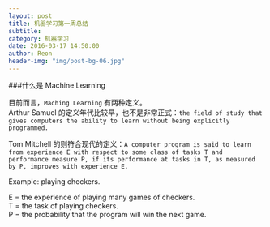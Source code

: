 ```yaml
---
layout: post  
title: 机器学习第一周总结  
subtitle:  
category: 机器学习 
date: 2016-03-17 14:50:00  
author: Reon  
header-img: "img/post-bg-06.jpg"
---
```

###什么是 Machine Learning

目前而言，`Maching Learning` 有两种定义。   
Arthur Samuel 的定义年代比较早，也不是非常正式：`the field of study that gives computers the ability to learn without being explicitly programmed.`    

Tom Mitchell 的则符合现代的定义：`A computer program is said to learn from experience E with respect to some class of tasks T and performance measure P, if its performance at tasks in T, as measured by P, improves with experience E.`    

Example: playing checkers.

E = the experience of playing many games of checkers.    
T = the task of playing checkers.    
P = the probability that the program will win the next game.    